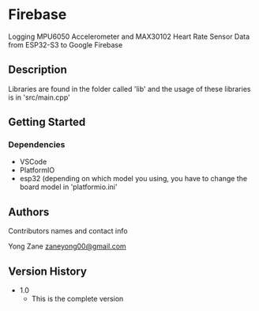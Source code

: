 # Firebase

Logging MPU6050 Accelerometer and MAX30102 Heart Rate Sensor Data from ESP32-S3 to Google Firebase

## Description

Libraries are found in the folder called 'lib' and the usage of these libraries is in 'src/main.cpp'

## Getting Started

### Dependencies

* VSCode
* PlatformIO
* esp32 (depending on which model you using, you have to change the board model in 'platformio.ini'

## Authors

Contributors names and contact info

Yong Zane
zaneyong00@gmail.com

## Version History

* 1.0
  * This is the complete version
